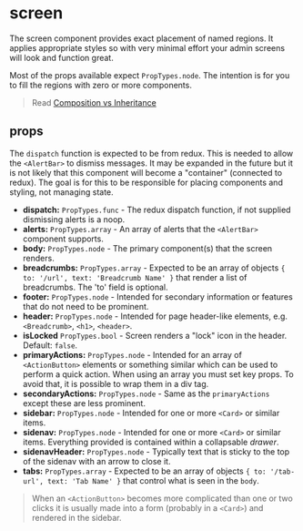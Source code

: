 # screen

The screen component provides exact placement of named regions. It applies appropriate styles so with very minimal effort your admin screens will look and function great.

Most of the props available expect `PropTypes.node`.  The intention is for you to fill the regions with zero or more components.

> Read [Composition vs Inheritance](https://reactjs.org/docs/composition-vs-inheritance.html)


## props
The `dispatch` function is expected to be from redux.  This is needed to allow the `<AlertBar>` to dismiss messages.  It may be expanded in the future but it is not likely that this component will become a "container" (connected to redux).  The goal is for this to be responsible for placing components and styling, not managing state. 

+ __dispatch:__ `PropTypes.func` - The redux dispatch function, if not supplied dismissing alerts is a noop.
+ __alerts:__ `PropTypes.array` - An array of alerts that the `<AlertBar>` component supports.
+ __body:__ `PropTypes.node` - The primary component(s) that the screen renders.
+ __breadcrumbs:__ `PropTypes.array` - Expected to be an array of objects `{ to: '/url', text: 'Breadcrumb Name' }` that render a list of breadcrumbs.  The 'to' field is optional.
+ __footer:__ `PropTypes.node` - Intended for secondary information or features that do not need to be prominent.
+ __header:__ `PropTypes.node` - Intended for page header-like elements, e.g. `<Breadcrumb>`, `<h1>`, `<header>`.
+ __isLocked__ `PropTypes.bool` - Screen renders a "lock" icon in the header. Default: `false`.  
+ __primaryActions:__ `PropTypes.node` - Intended for an array of `<ActionButton>` elements or something similar which can be used to perform a quick action.  When using an array you must set key props.  To avoid that, it is possible to wrap them in a div tag.
+ __secondaryActions:__ `PropTypes.node` - Same as the `primaryActions` except these are less prominent.
+ __sidebar:__ `PropTypes.node` - Intended for one or more `<Card>` or similar items.
+ __sidenav:__ `PropTypes.node` - Intended for one or more `<Card>` or similar items.  Everything provided is contained within a collapsable _drawer_.
+ __sidenavHeader:__ `PropTypes.node` - Typically text that is sticky to the top of the sidenav with an arrow to close it.
+ __tabs:__ `PropTypes.array` - Expected to be an array of objects `{ to: '/tab-url', text: 'Tab Name' }` that control what is seen in the `body`.

> When an `<ActionButton>` becomes more complicated than one or two clicks it is usually made into a form (probably in a `<Card>`) and rendered in the sidebar.
